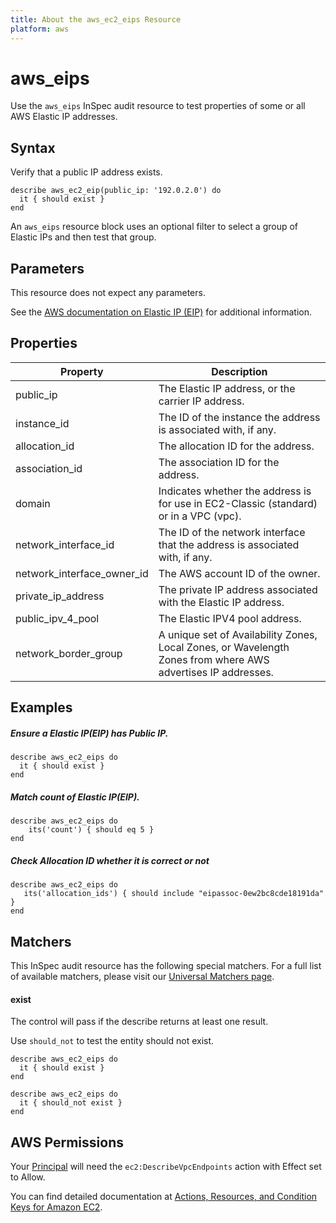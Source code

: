 ```yaml
---
title: About the aws_ec2_eips Resource
platform: aws
---
```


# aws\_eips

Use the `aws_eips` InSpec audit resource to test properties of some or all AWS Elastic IP addresses.

## Syntax

Verify that a public IP address exists.

    describe aws_ec2_eip(public_ip: '192.0.2.0') do
      it { should exist }
    end

An `aws_eips` resource block uses an optional filter to select a group of Elastic IPs and then test that group.

## Parameters

This resource does not expect any parameters.

See the [AWS documentation on Elastic IP (EIP)](https://docs.aws.amazon.com/AWSCloudFormation/latest/UserGuide/aws-properties-ec2-eip.html) for additional information.

## Properties

| Property | Description|
| --- | --- |
| public_ip | The Elastic IP address, or the carrier IP address. |
| instance_id | The ID of the instance the address is associated with, if any. |
| allocation_id | The allocation ID for the address. |
| association_id | The association ID for the address. |
| domain | Indicates whether the address is for use in EC2-Classic (standard) or in a VPC (vpc). |
| network_interface_id | The ID of the network interface that the address is associated with, if any. |
| network_interface_owner_id | The AWS account ID of the owner. |
| private_ip_address | The private IP address associated with the Elastic IP address. |
| public_ipv_4_pool | The Elastic IPV4 pool address. |
| network_border_group | A unique set of Availability Zones, Local Zones, or Wavelength Zones from where AWS advertises IP addresses. |

## Examples

##### Ensure a Elastic IP(EIP) has Public IP.
    describe aws_ec2_eips do
      it { should exist }
    end

##### Match count of Elastic IP(EIP).
    describe aws_ec2_eips do
        its('count') { should eq 5 }
    end

##### Check Allocation ID whether it is correct or not
    describe aws_ec2_eips do
       its('allocation_ids') { should include "eipassoc-0ew2bc8cde18191da" }
    end

## Matchers

This InSpec audit resource has the following special matchers. For a full list of available matchers, please visit our [Universal Matchers page](https://www.inspec.io/docs/reference/matchers/).

#### exist

The control will pass if the describe returns at least one result.

Use `should_not` to test the entity should not exist.

    describe aws_ec2_eips do
      it { should exist }
    end
      
    describe aws_ec2_eips do
      it { should_not exist }
    end

## AWS Permissions

Your [Principal](https://docs.aws.amazon.com/IAM/latest/UserGuide/intro-structure.html#intro-structure-principal) will need the `ec2:DescribeVpcEndpoints` action with Effect set to Allow.

You can find detailed documentation at [Actions, Resources, and Condition Keys for Amazon EC2](https://docs.aws.amazon.com/IAM/latest/UserGuide/list_amazonec2.html).
